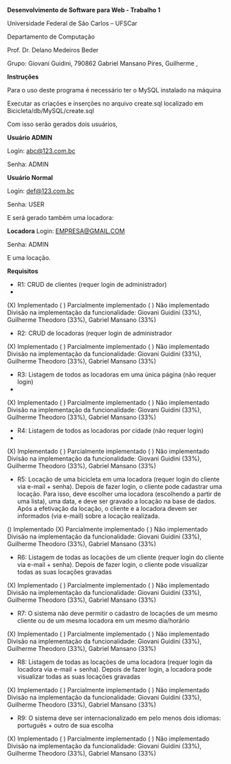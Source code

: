 **Desenvolvimento de Software para Web - Trabalho 1**

Universidade Federal de São Carlos – UFSCar

Departamento de Computação

Prof. Dr. Delano Medeiros Beder

Grupo:
Giovani Guidini, 790862
Gabriel Mansano Pires, 
Guilherme , 

**Instruções**

Para o uso deste programa é necessário ter o MySQL instalado na máquina

Executar as criações e inserções no arquivo create.sql localizado em Bicicleta/db/MySQL/create.sql

Com isso serão gerados dois usuários, 

**Usuário ADMIN**

Login: abc@123.com.bc 

Senha: ADMIN 

**Usuário Normal**

Login: def@123.com.bc

Senha: USER

E será gerado também uma locadora:

**Locadora**
Login: EMPRESA@GMAIL.COM

Senha: ADMIN

E uma locação.



**Requisitos**
- R1: CRUD de clientes (requer login de administrador)
- 
(X) Implementado ( ) Parcialmente implementado ( ) Não implementado
Divisão na implementação da funcionalidade: Giovani Guidini (33%), Guilherme Theodoro (33%), Gabriel Mansano (33%)

- R2: CRUD de locadoras (requer login de administrador

(X) Implementado ( ) Parcialmente implementado ( ) Não implementado
Divisão na implementação da funcionalidade: Giovani Guidini (33%), Guilherme Theodoro (33%), Gabriel Mansano (33%)

- R3: Listagem de todos as locadoras em uma única página (não requer login)
- 
(X) Implementado ( ) Parcialmente implementado ( ) Não implementado
Divisão na implementação da funcionalidade: Giovani Guidini (33%), Guilherme Theodoro (33%), Gabriel Mansano (33%)

- R4: Listagem de todos as locadoras por cidade (não requer login)
- 
(X) Implementado ( ) Parcialmente implementado ( ) Não implementado
Divisão na implementação da funcionalidade: Giovani Guidini (33%), Guilherme Theodoro (33%), Gabriel Mansano (33%)

- R5: Locação de uma bicicleta em uma locadora (requer login do cliente via e-mail + senha).
Depois de fazer login, o cliente pode cadastrar uma locação. Para isso, deve escolher uma
locadora (escolhendo a partir de uma lista), uma data, e deve ser gravado a locação na base de
dados. Após a efetivação da locação, o cliente e a locadora devem ser informados (via e-mail)
sobre a locação realizada.

() Implementado (X) Parcialmente implementado ( ) Não implementado
Divisão na implementação da funcionalidade: Giovani Guidini (33%), Guilherme Theodoro (33%), Gabriel Mansano (33%)

- R6: Listagem de todas as locações de um cliente (requer login do cliente via e-mail + senha).
Depois de fazer login, o cliente pode visualizar todas as suas locações gravadas

(X) Implementado ( ) Parcialmente implementado ( ) Não implementado
Divisão na implementação da funcionalidade: Giovani Guidini (33%), Guilherme Theodoro (33%), Gabriel Mansano (33%)

- R7: O sistema não deve permitir o cadastro de locações de um mesmo cliente ou de um mesma
locadora em um mesmo dia/horário

(X) Implementado ( ) Parcialmente implementado ( ) Não implementado
Divisão na implementação da funcionalidade: Giovani Guidini (33%), Guilherme Theodoro (33%), Gabriel Mansano (33%)

- R8: Listagem de todas as locações de uma locadora (requer login da locadora via e-mail + senha).
Depois de fazer login, a locadora pode visualizar todas as suas locações gravadas

(X) Implementado ( ) Parcialmente implementado ( ) Não implementado
Divisão na implementação da funcionalidade: Giovani Guidini (33%), Guilherme Theodoro (33%), Gabriel Mansano (33%)

- R9: O sistema deve ser internacionalizado em pelo menos dois idiomas: português + outro de
sua escolha

(X) Implementado ( ) Parcialmente implementado ( ) Não implementado
Divisão na implementação da funcionalidade: Giovani Guidini (33%), Guilherme Theodoro (33%), Gabriel Mansano (33%)
